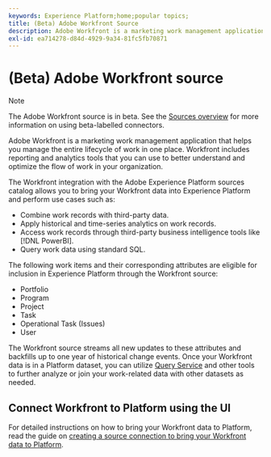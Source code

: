 ```yaml
---
keywords: Experience Platform;home;popular topics;
title: (Beta) Adobe Workfront Source
description: Adobe Workfront is a marketing work management application that helps you manage the entire lifecycle of work in one place. Workfront includes reporting and analytics tools that you can use to better understand and optimize the flow of work in your organization.
exl-id: ea714278-d84d-4929-9a34-81fc5fb70871
---
```

# (Beta) Adobe Workfront source

>[!NOTE]
>
>The Adobe Workfront source is in beta. See the [Sources overview](../../home.md#terms-and-conditions) for more information on using beta-labelled connectors.

Adobe Workfront is a marketing work management application that helps you manage the entire lifecycle of work in one place. Workfront includes reporting and analytics tools that you can use to better understand and optimize the flow of work in your organization. 

The Workfront integration with the Adobe Experience Platform sources catalog allows you to bring your Workfront data into Experience Platform and perform use cases such as:

* Combine work records with third-party data.
* Apply historical and time-series analytics on work records.
* Access work records through third-party business intelligence tools like [!DNL PowerBI].
* Query work data using standard SQL.

The following work items and their corresponding attributes are eligible for inclusion in Experience Platform through the Workfront source:

* Portfolio
* Program
* Project
* Task
* Operational Task (Issues)
* User

The Workfront source streams all new updates to these attributes and backfills up to one year of historical change events. Once your Workfront data is in a Platform dataset, you can utilize [Query Service](../../../query-service/home.md) and other tools to further analyze or join your work-related data with other datasets as needed.

## Connect Workfront to Platform using the UI

For detailed instructions on how to bring your Workfront data to Platform, read the guide on [creating a source connection to bring your Workfront data to Platform](../../tutorials/ui/create/adobe-applications/workfront.md).
